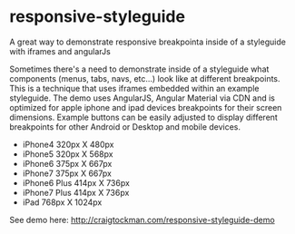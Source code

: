 # responsive-styleguide
A great way to demonstrate responsive breakpointa inside of a styleguide with iframes and angularJs

Sometimes there's a need to demonstrate inside of a styleguide what components (menus, tabs, navs, etc...) look like at different breakpoints. This is a technique that uses iframes embedded within an example styleguide. The demo uses AngularJS, Angular Material via CDN and is optimized for apple iphone and ipad devices breakpoints for their screen dimensions. Example buttons can be easily adjusted to display different breakpoints for other Android or Desktop and mobile devices.

* iPhone4 320px X 480px
* iPhone5 320px X 568px
* iPhone6 375px X 667px
* iPhone7 375px X 667px
* iPhone6 Plus 414px X 736px
* iPhone7 Plus 414px X 736px
* iPad 768px X 1024px

See demo here: http://craigtockman.com/responsive-styleguide-demo


